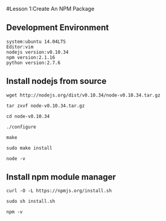 #Lesson 1:Create An NPM Package

## Development Environment
```
system:ubuntu 14.04LTS
Editor:vim
nodejs version:v0.10.34
npm version:2.1.16
python version:2.7.6
```

## Install nodejs from source
```
wget http://nodejs.org/dist/v0.10.34/node-v0.10.34.tar.gz 

tar zxvf node-v0.10.34.tar.gz

cd node-v0.10.34

./configure 

make 

sudo make install

node -v
```
## Install npm module manager
```
curl -O -L https://npmjs.org/install.sh

sudo sh install.sh

npm -v
```
